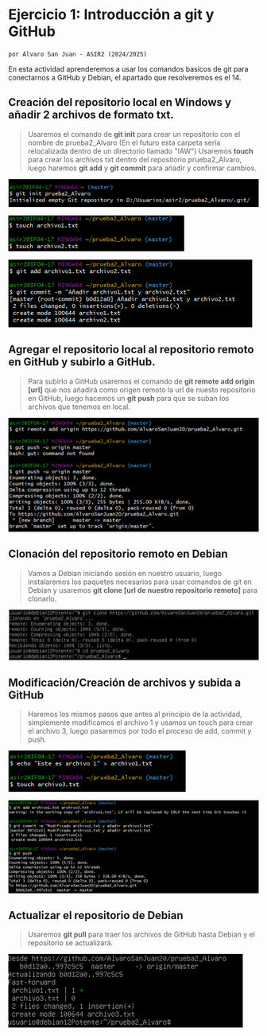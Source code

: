# Ejercicio 1: Introducción a git y GitHub
`por Alvaro San Juan - ASIR2 (2024/2025)`

En esta actividad aprenderemos a usar los comandos basicos de git para conectarnos a GitHub y Debian, el  apartado que resolveremos es el 14.



## Creación del repositorio local en Windows y añadir 2 archivos de formato txt.

> Usaremos el comando de **git init** para crear un repositorio con el nombre de prueba2_Alvaro (En el futuro esta carpeta sería relocalizada dentro de un directorio llamado "IAW") Usaremos **touch** para crear los archivos txt dentro del repositorio prueba2_Alvaro, luego haremos **git add** y **git commit** para añadir y confirmar cambios.

![image](GitHubImages/1.png)

![image](GitHubImages/2.png)

![image](GitHubImages/3.png)

## Agregar el repositorio local al repositorio remoto en GitHub y subirlo a GitHub.

> Para subirlo a GitHub usaremos el comando de **git remote add origin [url]** que nos añadirá como origen remoto la url de nuesto repositorio en GitHub, luego hacemos un **git push** para que se suban los archivos que tenemos en local.

![image](GitHubImages/4.png)

## Clonación del repositorio remoto en Debian

> Vamos a Debian iniciando sesión en nuestro usuario, luego instalaremos los paquetes necesarios para usar comandos de git en Debian y usaremos **git clone [url de nuestro repositorio remoto]** para clonarlo.

![image](GitHubImages/5.png)


## Modificación/Creación de archivos y subida a GitHub

> Haremos los mismos pasos que antes al principio de la actividad, simplemente modificamos el archivo 1 y usamos un touch para crear el archivo 3, luego pasaremos por todo el proceso de add, commit y push.

![image](GitHubImages/6.png)

![image](GitHubImages/7.png)

## Actualizar el repositorio de Debian

> Usaremos **git pull** para traer los archivos de GitHub hasta Debian y el repositorio se actualizará.

![image](GitHubImages/8.png)
